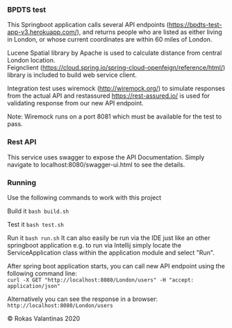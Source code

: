 ### BPDTS test

This Springboot application calls several API endpoints (https://bpdts-test-app-v3.herokuapp.com/), 
and returns people who are listed as either living in London, or whose current coordinates are within 60 miles of London.

Lucene Spatial library by Apache is used to calculate distance from central London location.\
Feignclient (https://cloud.spring.io/spring-cloud-openfeign/reference/html/) library is included to build web service client.

Integration test uses wiremock (http://wiremock.org/) to simulate responses from the actual API 
and restassured https://rest-assured.io/ is used for validating response from our new API endpoint.

Note: Wiremock runs on a port 8081 which must be available for the test to pass.

### Rest API
This service uses swagger to expose the API Documentation. Simply navigate to localhost:8080/swagger-ui.html to see the details.

### Running

Use the following commands to work with this project

Build it
```bash build.sh```

Test it
```bash test.sh```

Run it
```bash run.sh```
It can also easily be run via the IDE just like an other springboot application e.g. to run via Intellij simply locate the ServiceApplication class within the application module and select "Run".

After spring boot application starts, you can call new API endpoint using the following command line:\
```curl -X GET "http://localhost:8080/London/users" -H "accept: application/json"```

Alternatively you can see the response in a browser:
```http://localhost:8080/London/users```



© Rokas Valantinas 2020